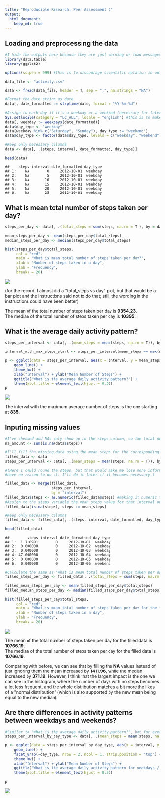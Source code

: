 ```yaml
---
title: "Reproducible Research: Peer Assessment 1"
output: 
  html_document:
    keep_md: true
---
```


## Loading and preprocessing the data

```r
#I hide the outputs here because they are just warning or load messages
library(data.table)
library(ggplot2)

options(scipen = 999) #this is to discourage scientific notation in outputs

data_file <- "activity.csv"

data <- fread(data_file, header = T, sep = ",", na.strings = "NA")

#Format the date string as date
data[, date_formatted := strptime(date, format = "%Y-%m-%d")]

#Assign to each day if it's a weekday or a weekend (necessary for later)
Sys.setlocale(category = "LC_ALL", locale = "english") #this is to make sure the dates are shown in english
data[, weekday := weekdays(date_formatted)]
data$day_type <- "weekday"
data[weekday %in% c("Saturday", "Sunday"), day_type := "weekend"]
data$day_type <- factor(data$day_type, levels = c("weekday", "weekend"))

#Keep only necessary columns
data <- data[, .(steps, interval, date_formatted, day_type)]
```


```r
head(data)
```

```
##    steps interval date_formatted day_type
## 1:    NA        0     2012-10-01  weekday
## 2:    NA        5     2012-10-01  weekday
## 3:    NA       10     2012-10-01  weekday
## 4:    NA       15     2012-10-01  weekday
## 5:    NA       20     2012-10-01  weekday
## 6:    NA       25     2012-10-01  weekday
```

## What is mean total number of steps taken per day?

```r
steps_per_day <- data[, .(total_steps = sum(steps, na.rm = T)), by = date_formatted]

mean_steps_per_day <- mean(steps_per_day$total_steps)
median_steps_per_day <- median(steps_per_day$total_steps)

hist(steps_per_day$total_steps,
     col = "red",
     main = "What is mean total number of steps taken per day?",
     xlab = "Number of steps taken in a day",
     ylab = "Frequency",
     breaks = 20)
```

![](PA1_template_files/figure-html/unnamed-chunk-3-1.png)<!-- -->

(for the record, I almost did a "total_steps vs day" plot, but that would be a bar plot and the instructions said not to do that; still, the wording in the instructions could have been better)

The mean of the total number of steps taken per day is **9354.23**.  
The median of the total number of steps taken per day is **10395**.  

## What is the average daily activity pattern?

```r
steps_per_interval <- data[, .(mean_steps = mean(steps, na.rm = T)), by = interval]

interval_with_max_steps_start <- steps_per_interval[mean_steps == max(mean_steps)][1]$interval

p <- ggplot(data = steps_per_interval, aes(x = interval, y = mean_steps)) +
    geom_line() +
    theme_bw() +
    xlab("Interval") + ylab("Mean Number of Steps") +
    ggtitle("What is the average daily activity pattern?") +
    theme(plot.title = element_text(hjust = 0.5))
p
```

![](PA1_template_files/figure-html/unnamed-chunk-4-1.png)<!-- -->

The interval with the maximum average number of steps is the one starting at **835**.

## Inputing missing values


```r
#I've checked and NAs only show up in the steps column, so the total number is just
na_amount <- sum(is.na(data$steps))

#I'll fill the missing data using the mean steps for the corresponding interval
filled_data <- data
steps_per_interval <- data[, .(mean_steps = mean(steps, na.rm = T)), by = interval] #recalculate just in case

#(Here I could round the steps, but that would make me lose more information and for now I
#have no reason to do it. I'll do it later if it becomes necessary.)

filled_data <- merge(filled_data,
                     steps_per_interval,
                     by = "interval")
filled_data$steps <- as.numeric(filled_data$steps) #making it numeric to allow decimals
#Assign to the steps variable the mean_steps value for that interval only when the initial value was NA
filled_data[is.na(steps), steps := mean_steps] 

#Keep only necessary columns
filled_data <- filled_data[, .(steps, interval, date_formatted, day_type)]

head(filled_data)
```

```
##        steps interval date_formatted day_type
## 1:  1.716981        0     2012-10-01  weekday
## 2:  0.000000        0     2012-10-02  weekday
## 3:  0.000000        0     2012-10-03  weekday
## 4: 47.000000        0     2012-10-04  weekday
## 5:  0.000000        0     2012-10-05  weekday
## 6:  0.000000        0     2012-10-06  weekend
```


```r
#Calculate the same as "What is mean total number of steps taken per day?", but for the filled data
filled_steps_per_day <- filled_data[, .(total_steps = sum(steps, na.rm = T)), by = date_formatted]

filled_mean_steps_per_day <- mean(filled_steps_per_day$total_steps)
filled_median_steps_per_day <- median(filled_steps_per_day$total_steps)

hist(filled_steps_per_day$total_steps,
     col = "red",
     main = "What is mean total number of steps taken per day for the filled data?",
     xlab = "Number of steps taken in a day",
     ylab = "Frequency",
     breaks = 20)
```

![](PA1_template_files/figure-html/unnamed-chunk-6-1.png)<!-- -->

The mean of the total number of steps taken per day for the filled data is **10766.19**.  
The median of the total number of steps taken per day for the filled data is **10766.19**.  

Comparing with before, we can see that by filling the **NA** values instead of just ignoring them the mean increased by **1411.96**, while the median increased by **371.19**. However, I think that the largest impact is the one we can see in the histogram, where the number of days with no steps becomes a lot less frequent, and the whole distribution matches a bit more the likes of a "normal distribution" (which is also supported by the new mean being equal to the new median).

## Are there differences in activity patterns between weekdays and weekends?

```r
#Similar to "What is the average daily activity pattern?", but for every type of days
steps_per_interval_by_day_type <- data[, .(mean_steps = mean(steps, na.rm = T)), by = .(day_type, interval)]

p <- ggplot(data = steps_per_interval_by_day_type, aes(x = interval, y = mean_steps)) +
    geom_line() +
    facet_wrap(~day_type, nrow = 2, ncol = 1, strip.position = "top") +
    theme_bw() +
    xlab("Interval") + ylab("Mean Number of Steps") +
    ggtitle("What is the average daily activity pattern for weekdays / weekends?") +
    theme(plot.title = element_text(hjust = 0.5))

p
```

![](PA1_template_files/figure-html/unnamed-chunk-7-1.png)<!-- -->

